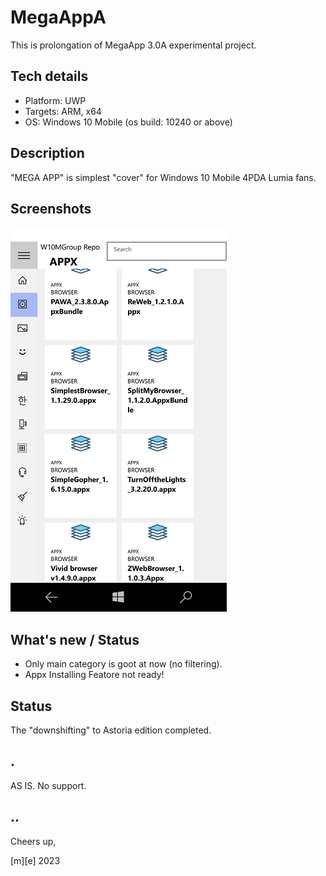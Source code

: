 # MegaAppA
This is prolongation of MegaApp 3.0A experimental project. 

## Tech details
- Platform: UWP
- Targets: ARM, x64
- OS: Windows 10 Mobile (os build: 10240 or above)

## Description
"MEGA APP" is simplest "cover" for Windows 10 Mobile 4PDA Lumia fans.

## Screenshots
![Screenshot 2](Images/shot2.png)

## What's new / Status
- Only main category is goot at now (no filtering).
- Appx Installing Featore not ready!
 

## Status
The "downshifting" to Astoria edition completed. 

## .
AS IS. No support. 

## ..
Cheers up,

  [m][e] 2023

